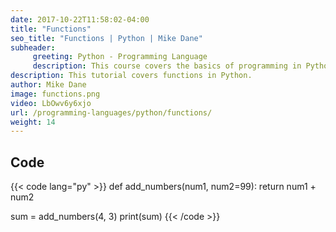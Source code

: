 ```yaml
---
date: 2017-10-22T11:58:02-04:00
title: "Functions"
seo_title: "Functions | Python | Mike Dane"
subheader:
     greeting: Python - Programming Language
     description: This course covers the basics of programming in Python. Work your way through the videos and we'll teach you everything you need to know to start your programming journey!
description: This tutorial covers functions in Python.
author: Mike Dane
image: functions.png
video: LbOwv6y6xjo
url: /programming-languages/python/functions/
weight: 14
---
```


## Code

{{< code lang="py" >}}
def add_numbers(num1, num2=99):
     return num1 + num2

sum = add_numbers(4, 3)
print(sum)
{{< /code >}}